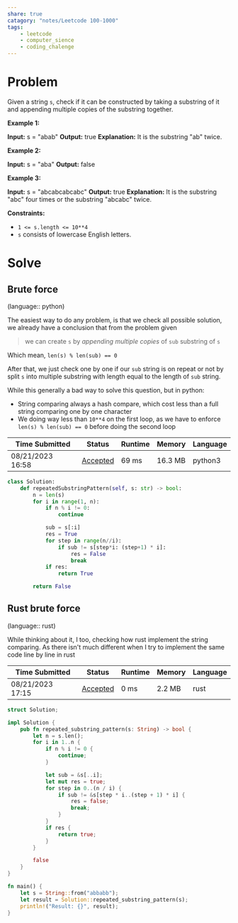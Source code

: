 ```yaml
---
share: true
catagory: "notes/Leetcode 100-1000"
tags:
    - leetcode
    - computer_sience
    - coding_chalenge
---
```

# Problem

Given a string `s`, check if it can be constructed by taking a substring of it and appending multiple copies of the substring together.

**Example 1:**

**Input:** s = "abab"
**Output:** true
**Explanation:** It is the substring "ab" twice.

**Example 2:**

**Input:** s = "aba"
**Output:** false

**Example 3:**

**Input:** s = "abcabcabcabc"
**Output:** true
**Explanation:** It is the substring "abc" four times or the substring "abcabc" twice.

**Constraints:**

- `1 <= s.length <= 10**4`
- `s` consists of lowercase English letters.

# Solve

## Brute force
(language:: python)

The easiest way to do any problem, is that we check all possible solution, we already have a conclusion that from the problem given 

> we can create `s` by *appending multiple copies* of `sub` substring of `s`

Which mean, `len(s) % len(sub) == 0`

After that, we just check one by one if our `sub` string is on repeat or not by split `s` into multiple substring with length equal to the length of `sub` string.

While this generally a bad way to solve this question, but in python:
- String comparing always a hash compare, which cost less than a full string comparing one by one character
- We doing way less than `10**4` on the first loop, as we have to enforce `len(s) % len(sub) == 0` before doing the second loop

|Time Submitted|Status|Runtime|Memory|Language|
|---|---|---|---|---|
|08/21/2023 16:58|[Accepted](https://leetcode.com/submissions/detail/1027497583/)|69 ms|16.3 MB|python3|

```python
class Solution:
    def repeatedSubstringPattern(self, s: str) -> bool:
        n = len(s)
        for i in range(1, n):
            if n % i != 0:
                continue

            sub = s[:i]
            res = True
            for step in range(n//i):
                if sub != s[step*i: (step+1) * i]:
                    res = False
                    break
            if res:
                return True

        return False
```

## Rust brute force
(language:: rust)

While thinking about it, I too, checking how rust implement the string comparing. As there isn't much different when I try to implement the same code line by line in rust

|Time Submitted|Status|Runtime|Memory|Language|
|---|---|---|---|---|
|08/21/2023 17:15|[Accepted](https://leetcode.com/submissions/detail/1027508696/)|0 ms|2.2 MB|rust|

```rust
struct Solution;

impl Solution {
    pub fn repeated_substring_pattern(s: String) -> bool {
        let n = s.len();
        for i in 1..n {
            if n % i != 0 {
                continue;
            }

            let sub = &s[..i];
            let mut res = true;
            for step in 0..(n / i) {
                if sub != &s[step * i..(step + 1) * i] {
                    res = false;
                    break;
                }
            }
            if res {
                return true;
            }
        }

        false
    }
}

fn main() {
    let s = String::from("abbabb");
    let result = Solution::repeated_substring_pattern(s);
    println!("Result: {}", result);
}
```